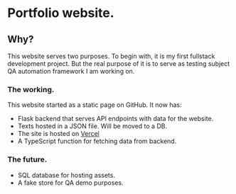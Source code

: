 # Portfolio website.
## Why?
This website serves two purposes. To begin with, it is my first fullstack development project. 
But the real purpose of it is to serve as testing subject QA automation framework I am working on.

### The working.
This website started as a static page on GitHub.
It now has:
* Flask backend that serves API endpoints with data for the website. 
* Texts hosted in a JSON file. Will be moved to a DB.
* The site is hosted on [Vercel](https://www.vercel.com)
* A TypeScript function for fetching data from backend.

### The future.
* SQL database for hosting assets.
* A fake store for QA demo purposes.
